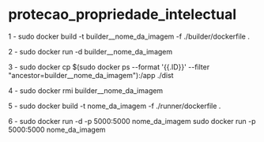 # protecao_propriedade_intelectual

1 - sudo docker build -t builder__nome_da_imagem -f ./builder/dockerfile .

2 - sudo docker run -d builder__nome_da_imagem  

3 - sudo docker cp $(sudo docker ps --format '{{.ID}}' --filter "ancestor=builder__nome_da_imagem"):/app ./dist

4 - sudo docker rmi builder__nome_da_imagem

5 - sudo docker build -t nome_da_imagem -f ./runner/dockerfile .

6 - sudo docker run -d -p 5000:5000 nome_da_imagem 
    sudo docker run -p 5000:5000 nome_da_imagem 